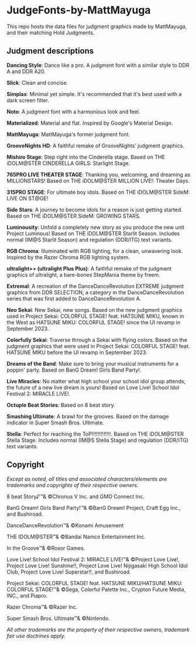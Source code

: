 ﻿# JudgeFonts-by-MattMayuga

This repo hosts the data files for judgment graphics made by MattMayuga, and their matching Hold Judgments.

## Judgment descriptions

**Dancing Style**:
Dance like a pro. A judgment font with a similar style to DDR A and DDR A20.

**Slick**:
Clean and concise.

**Simplax**:
Minimal yet simple. It's recommended that it's best used with a dark screen filter.

**Noto**:
A judgment font with a harmonious look and feel.

**Materialized**:
Material and flat. Inspired by Google's Material Design.

**MattMayuga**:
MattMayuga's former judgment font.

**GrooveNights HD**:
A faithful remake of GrooveNights’ judgment graphics.

**Mishiro Stage**:
Step right into the Cinderella stage. Based on THE iDOLM@STER CINDERELLA GIRLS: Starlight Stage.

**765PRO LIVE THEATER STAGE**:
Thanking you, welcoming, and dreaming as MILLIONSTARS! Based on THE iDOLM@STER MILLION LIVE!: Theater Days.

**315PRO STAGE**:
For ultimate boy idols. Based on THE iDOLM@STER SideM: LIVE ON ST@GE!

**Side Stars**:
A journey to become idols for a reason is just getting started.  Based on THE iDOLM@STER SideM: GROWING STARS.

**Luminousity**:
Unfold a completely new story as you produce the new unit Project Luminous! Based on THE iDOLM@STER Starlit Season. Includes normal (IM@S Starlit Season) and regulation (DDR/ITG) text variants.

**RGB Chroma**:
Illuminated with RGB lighting, for a clean, unwavering look. Inspired by the Razer Chroma RGB lighting system.

**ultralight++ (ultralight Plus Plus)**:
A faithful remake of the judgment graphics of ultralight, a bare-bones StepMania theme by freem. 

**Extremal**:
A recreation of the DanceDanceRevolution EXTREME judgment graphics from DDR SELECTION, a category in the DanceDanceRevolution series that was first added to DanceDanceRevolution A.

**Neo Sekai**:
New Sekai, new songs. Based on the new judgment graphics used in Project Sekai: COLORFUL STAGE! feat. HATSUNE MIKU, known in the West as HATSUNE MIKU: COLORFUL STAGE! since the UI revamp in September 2023.

**Colorfully Sekai**:
Traverse through a Sekai with flying colors. Based on the judgment graphics that were used in Project Sekai: COLORFUL STAGE! feat. HATSUNE MIKU before the UI revamp in September 2023.

**Dreams of the Band**:
Make sure to bring your musical instruments for a poppin' party. Based on BanG Dream! Girls Band Party!.

**Live Miracles**:
No matter what high school your school idol group attends, the future of a new live dream is yours! Based on Love Live! School Idol Festival 2: MIRACLE LIVE!.

**Octuple Beat Stories**:
Based on 8 beat story.

**Smashing Ultimate**:
A brawl for the grooves. Based on the damage indicator in Super Smash Bros. Ultimate.

**Stella**:
Perfect for reaching the ToP!!!!!!!!!!!!!. Based on THE iDOLM@STER Stella Stage. Includes normal (IM@S Stella Stage) and regulation (DDR/ITG) text variants.

## Copyright

*Except as noted, all titles and associated characters/elements are trademarks and copyrights of their respective owners.*

8 beat Story♪™& ©Chronus V Inc. and GMO Connect Inc.

BanG Dream! Girls Band Party!™& ©BanG Dream! Project, Craft Egg Inc., and Bushiroad.

DanceDanceRevolution™& ©Konami Amusement

THE IDOLM@STER™& ©Bandai Namco Entertainment Inc.

In the Groove™& ©Roxor Games.

Love Live! School Idol Festival 2: MIRACLE LIVE!™& ©Project Love Live!, Project Love Live! Sunshine!!, Project Love Live! Nijigasaki High School Idol Club, Project Love Live! Superstar!!, and Bushiroad.

Project Sekai: COLORFUL STAGE! feat. HATSUNE MIKU/HATSUNE MIKU: COLORFUL STAGE!™& ©Sega, Colorful Palette Inc., Crypton Future Media, INC., and Piapro.

Razer Chroma™& ©Razer Inc.

Super Smash Bros. Ultimate™& ©Nintendo.

*All other trademarks are the property of their respective owners, trademark fair use doctrines apply.*
